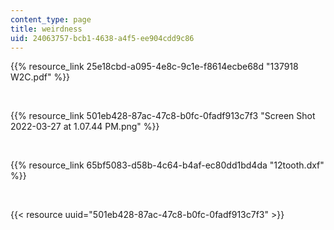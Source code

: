 ```yaml
---
content_type: page
title: weirdness
uid: 24063757-bcb1-4638-a4f5-ee904cdd9c86
---
```

{{% resource_link 25e18cbd-a095-4e8c-9c1e-f8614ecbe68d "137918 W2C.pdf" %}}

 

{{% resource_link 501eb428-87ac-47c8-b0fc-0fadf913c7f3 "Screen Shot 2022-03-27 at 1.07.44 PM.png" %}}

 

{{% resource_link 65bf5083-d58b-4c64-b4af-ec80dd1bd4da "12tooth.dxf" %}}

 

{{< resource uuid="501eb428-87ac-47c8-b0fc-0fadf913c7f3" >}}
